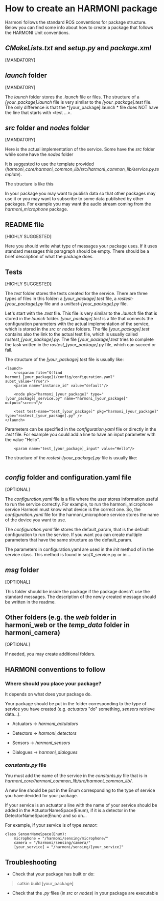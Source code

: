 # How to create an HARMONI package
Harmoni follows the standard ROS conventions for package structure.
Below you can find some info about how to create a package that follows the HARMONI Unit conventions.

## *CMakeLists.txt* and *setup.py* and *package.xml*
[MANDATORY]

## *launch* folder
[MANDATORY]

The *launch* folder stores the *.launch* file or files.
The structure of a *[your_package].launch* file is very similar to the *[your_package].test* file. The only difference is that the *[your_package].launch * file does NOT have the line that starts with <test ...>.

## *src* folder and *nodes* folder
[MANDATORY]

Here is the actual implementation of the service. Some have the *src* folder while some have the *nodes* folder

It is suggested to use the template provided (*harmoni_core/harmoni_common_lib/src/harmoni_common_lib/service.py.template*).

The structure is like this

In your package you may want to publish data so that other packages may use it or you may want to subscribe to some data published by other packages. For example you may want the audio stream coming from the *harmoni_microphone* package.

## README file
[HIGHLY SUGGESTED]

Here you should write what type of messages your package uses. If it uses standard messages this paragraph should be empty. 
There should be a brief description of what the package does.


## Tests
[HIGHLY SUGGESTED]

The *test* folder stores the tests created for the service.
There are three types of files in this folder: a *[your_package].test* file, a *rostest-[your_package].py* file and a *unittest-[your_package].py* file.

Let's start with the *.test* file.
This file is very similar to the *.launch* file that is stored in the *launch* folder.
*[your_package].test* is a file that connects the configuration parameters with the actual implementation of the service, which is stored in the *src* or *nodes* folders.
The file *[your_package].test* contains also the link to the actual test file, which is usually called *rostest_[your_package].py*.
The file *[your_package].test* tries to complete the task written in the *rostest_[your_package].py* file, which can succed or fail.

The structure of the *[your_package].test* file is usually like:

```
<launch>
	<rosparam file="$(find harmoni_[your_package])/config/configuration.yaml" subst_value="True"/>
    <param name="instance_id" value="default"/>
    
    <node pkg="harmoni_[your_package]" type="[your_package]_service.py" name="harmoni_[your_package]" output="screen"/>

    <test test-name="test_[your_package]" pkg="harmoni_[your_package]" type="rostest_[your_package].py" />
</launch>
```
Parameters can be specified in the *configuration.yaml* file or directly in the *.test* file. For example you could add a line to have an input parameter with the value "Hello".
```
    <param name="test_[your_package]_input" value="Hello"/>
```

The structure of the *rostest-[your_package].py* file is usually like:
```

```


## *config* folder and configuration.yaml file
[OPTIONAL]

The *configuration.yaml* file is a file where the user stores information useful to run the service correctly. For example, to run the harmoni_microphone service Harmoni must know what device is the correct one. So, the *configuration.yaml* file for the harmoni_microphone service stores the name of the device you want to use.

The *configuration.yaml* file stores the default_param, that is the default configuration to run the service. If you want you can create multiple parameters that have the same structure as the default_param.

The parameters in configuration.yaml are used in the _init_ method of in the service class.
This method is found in src/X_service.py or in....


## *msg* folder
[OPTIONAL]

This folder should be inside the package if the package doesn't use the standard messages. The description of the newly created message should be written in the readme.


## Other folders (e.g. the *web* folder in harmoni_web or the *temp_data* folder in harmoni_camera)
[OPTIONAL]

If needed, you may create additional folders.


## HARMONI conventions to follow

### Where should you place your package?
It depends on what does your package do.

Your package should be put in the folder corresponding to the type of service you have created (e.g. *actuators* "do" something, *sensors* retrieve data...).

- Actuators -> *harmoni_actutators* 

- Detectors -> *harmoni_detectors* 

- Sensors -> *harmoni_sensors* 

- Dialogues -> *harmoni_dialogues* 

### *constants.py* file
You must add the name of the service in the *constants.py* file that is in *harmoni_core/harmoni_common_lib/src/harmoni_common_lib/*.

A new line should be put in the Enum corresponding to the type of service you have decided for your package.

If your service is an actuator a line with the name of your service should be added in the ActuatorNameSpace(Enum), if it is a detector in the DetectorNameSpace(Enum) and so on...

For example, if your service is of type *sensor*:

```
class SensorNameSpace(Enum):
    microphone = "/harmoni/sensing/microphone/"
    camera = "/harmoni/sensing/camera/"
    [your_service] = "/harmoni/sensing/[your_service]"
```

## Troubleshooting
- Check that your package has built or do:
> catkin build [your_package]
- Check that the *.py* files (in *src* or *nodes*) in your package are executable



